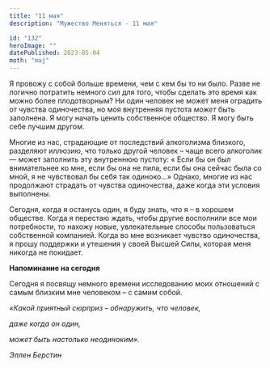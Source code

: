 ```yaml
---
title: "11 мая"
description: "Мужество Меняться - 11 мая"

id: "132"
heroImage: ""
datePublished: 2023-05-04
moth: "maj"
---
```


Я провожу с собой больше времени, чем с кем бы то ни было. Разве не логично
потратить немного сил для того, чтобы сделать это время как можно более
плодотворным? Ни один человек не может меня оградить от чувства одиночества,
но моя внутренняя пустота _может_ быть заполнена. Я могу начать ценить
собственное общество. Я могу быть себе лучшим другом.

Многие из нас, страдающие от последствий алкоголизма близкого, разделяют
иллюзию, что только другой человек – чаще всего алкоголик — может заполнить
эту внутреннюю пустоту: « Если бы он был внимательнее ко мне, если бы она не
пила, если бы она сейчас была со мной, я не чувствовал бы себя так одиноко…»
Однако, многие из нас продолжают страдать от чувства одиночества, даже когда
эти условия выполнены.

Сегодня, когда я останусь один, я буду знать, что я – в хорошем обществе.
Когда я перестаю ждать, чтобы другие восполнили все мои потребности, то нахожу
новые, увлекательные способы пользоваться собственной компанией. Когда во мне
возникает чувство одиночества, я прошу поддержки и утешения у своей Высшей
Силы, которая меня никогда не покидает.

**Напоминание на сегодня**

Сегодня я посвящу немного времени исследованию моих отношений с самым близким
мне человеком – с самим собой.

_«Какой приятный сюрприз – обнаружить, что человек,_

_даже когда он один,_

_может быть настолько неодиноким»._

_Эллен Берстин_
